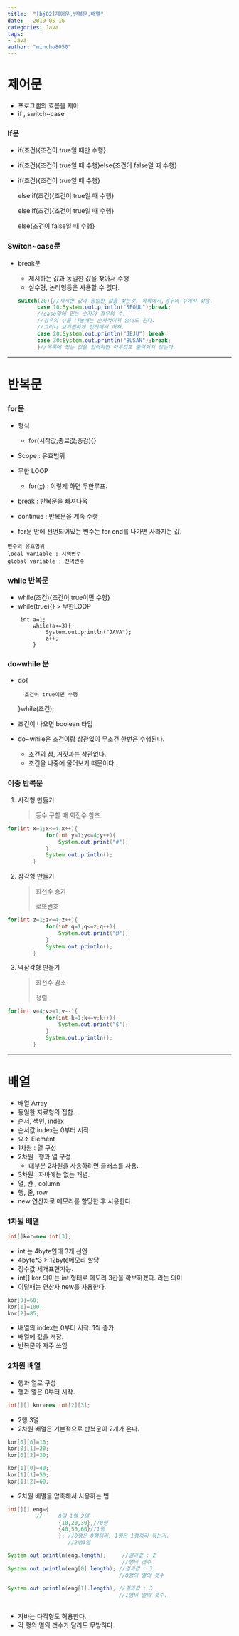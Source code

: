 ```yaml
---
title:  "[bj02]제어문,반복문,배열"
date:   2019-05-16
categories: Java
tags:
- Java
author: "mincho8050"
---
```




# 제어문

- 프로그램의 흐름을 제어
- if , switch~case



### If문

- if(조건){조건이 true일 때만 수행}

- if(조건){조건이 true일 때 수행}else{조건이 false일 때 수행}

- if(조건){조건이 true일 때 수행}

  else if(조건){조건이 true일 때 수행}

  else if(조건){조건이 true일 때 수행}

  else{조건이 false일 때 수행}





### Switch~case문

- break문

  - 제시하는 값과 동일한 값을 찾아서 수행
  - 실수형, 논리형등은 사용할 수 없다.

  ```java
  switch(20){//제시한 값과 동일한 값을 찾는것. 목록에서,경우의 수에서 찾음.
  		case 10:System.out.println("SEOUL");break;
  		//case앞에 있는 숫자가 경우의 수.
  		//경우의 수를 나눌때는 순차적이지 않아도 된다.
  		//그러나 보기편하게 정리해서 하자.
  		case 20:System.out.println("JEJU");break;
  		case 30:System.out.println("BUSAN");break;
  		}//목록에 있는 값을 입력하면 아무것도 출력되지 않는다.
  ```





------



# 반복문



### for문

- 형식
  - for(시작값;종료값;증감){}

- Scope : 유효범위
- 무한 LOOP 
  - for(;;) : 이렇게 하면 무한루프.
- break : 반복문을 빠져나옴
- continue : 반복문을 계속 수행
- for문 안에 선언되어있는 변수는 for end를 나가면 사라지는 값.



```
변수의 유효범위
local variable : 지역변수
global variable : 전역변수
```



### while 반복문

- while(조건){조건이 true이면 수행}
- while(true){}  >  무한LOOP

```jav
	int a=1;
		while(a<=3){
			System.out.println("JAVA");
			a++; 
		}

```



### do~while 문

- do{

    	조건이 true이면 수행

  }while(조건);

- 조건이 나오면 boolean 타입
- do~while은 조건이랑 상관없이 무조건 한번은 수행된다.
  - 조건의 참, 거짓과는 상관없다. 
  - 조건을 나중에 물어보기 때문이다.





### 이중 반복문

1. 사각형 만들기

   	>  등수 구할 때 회전수 참조.

```java
for(int x=1;x<=4;x++){
			for(int y=1;y<=4;y++){
				System.out.print("#");
			}
			System.out.println();
		}
```



2. 삼각형 만들기

   	> 회전수 증가
   	>
   	> 로또번호

```java
for(int z=1;z<=4;z++){
			for(int q=1;q<=z;q++){
				System.out.print("@");
			}
			System.out.println();
		}
```



3. 역삼각형 만들기

   >회전수 감소
   >
   >정렬

```java
for(int v=4;v>=1;v--){
			for(int k=1;k<=v;k++){
				System.out.print("$");
			}
			System.out.println();
		}
```





------





# 배열

- 배열 Array
- 동일한 자료형의 집합.
- 순서, 색인, index
- 순서값 index는 0부터 시작
- 요소 Element
- 1차원 : 열 구성
- 2차원 : 행과 열 구성
  - 대부분 2차원을 사용하려면 클래스를 사용.
- 3차원 : 자바에는 없는 개념.
- 열, 칸 , column
- 행, 줄, row
- new 연산자로 메모리를 할당한 후 사용한다.



### 1차원 배열



```java
int[]kor=new int[3];
```

- int 는 4byte인데 3개 선언
- 4byte*3 > 12byte메모리 할당
- 정수값 세개표현가능.
- int[] kor 의미는 int 형태로 메모리 3칸을 확보하겠다. 라는 의미
- 이럴때는 연산자 new를 사용한다.

```java
kor[0]=60;
kor[1]=100;
kor[2]=85;
```

- 배열의 index는 0부터 시작. 1씩 증가.
- 배열에 값을 저장.
- 반복문과 자주 쓰임





### 2차원 배열

- 행과 열로 구성
- 행과 열은 0부터 시작.

```java
int[][] kor=new int[2][3];
```

- 2행 3열
- 2차원 배열은 기본적으로 반복문이 2개가 온다.

```java
kor[0][0]=10;
kor[0][1]=20;
kor[0][2]=30;

kor[1][0]=40;
kor[1][1]=50;
kor[1][2]=60;	
```



- 2차원 배열을 압축해서 사용하는 법

```java
int[][] eng={
		 //     0열 1열 2열 		
				{10,20,30},//0행
				{40,50,60}//1행
				}; //0행은 0행끼리, 1행은 1행끼리 묶는거.
		           //2행3열

System.out.println(eng.length); 	//결과값 : 2
                                    //행의 갯수
System.out.println(eng[0].length); //결과값 : 3
                                   //0행의 열의 갯수
		
System.out.println(eng[1].length); //결과값 : 3
                                   //1행의 열의 갯수.
		
```

- 자바는 다각형도 허용한다.
- 각 행의 열의 갯수가 달라도 무방하다.
